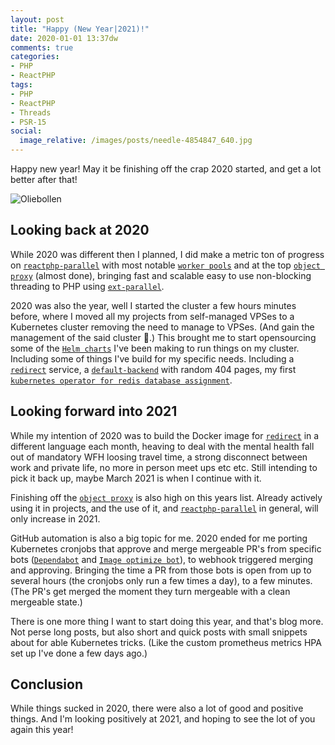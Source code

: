 ```yaml
---
layout: post
title: "Happy (New Year|2021)!"
date: 2020-01-01 13:37dw
comments: true
categories:
- PHP
- ReactPHP
tags:
- PHP
- ReactPHP
- Threads
- PSR-15
social:
  image_relative: /images/posts/needle-4854847_640.jpg
---
```


Happy new year! May it be finishing off the crap 2020 started, and get a lot better after that!

![Oliebollen](/images/posts/needle-4854847_640.jpg)

<!-- More -->

## Looking back at 2020

While 2020 was different then I planned, I did make a metric ton of progress on [`reactphp-parallel`](https://github.com/reactphp-parallel/reactphp-parallel) with most notable [`worker pools`](https://github.com/reactphp-parallel/worker-pool) and at the top [`object proxy`](https://github.com/reactphp-parallel/object-proxy) (almost done), bringing fast and scalable easy to use non-blocking threading to PHP using [`ext-parallel`](https://github.com/krakjoe/parallel).

2020 was also the year, well I started the cluster a few hours minutes before, where I moved all my projects from self-managed VPSes to a Kubernetes cluster removing the need to manage to VPSes. (And gain the management of the said cluster 🤣.) This brought me to start opensourcing some of the [`Helm charts`](https://github.com/WyriHaximusNet/helm-charts) I've been making to run things on my cluster. Including some of things I've build for my specific needs. Including a [`redirect`](https://github.com/WyriHaximusNet/helm-charts/tree/master/charts/redirect) service, a [`default-backend`](https://github.com/WyriHaximusNet/helm-charts/tree/master/charts/default-backend) with random 404 pages, my first [`kubernetes operator for redis database assignment`](https://github.com/WyriHaximusNet/helm-charts/tree/master/charts/redis-db-assignment-operator).

## Looking forward into 2021

While my intention of 2020 was to build the Docker image for [`redirect`](https://github.com/WyriHaximusNet/docker-redirect) in a different language each month, heaving to deal with the mental health fall out of mandatory WFH loosing travel time, a strong disconnect between work and private life, no more in person meet ups etc etc. Still intending to pick it back up, maybe March 2021 is when I continue with it.

Finishing off the [`object proxy`](https://github.com/reactphp-parallel/object-proxy) is also high on this years list. Already actively using it in projects, and the use of it, and [`reactphp-parallel`](https://github.com/reactphp-parallel/reactphp-parallel) in general, will only increase in 2021.

GitHub automation is also a big topic for me. 2020 ended for me porting Kubernetes cronjobs that approve and merge mergeable PR's from specific bots ([`Dependabot`](https://docs.github.com/en/free-pro-team@latest/github/administering-a-repository/enabling-and-disabling-version-updates#enabling-github-dependabot-version-updates) and [`Image optimize bot`](https://imgbot.net/)), to webhook triggered merging and approving. Bringing the time a PR from those bots is open from up to several hours (the cronjobs only run a few times a day), to a few minutes. (The PR's get merged the moment they turn mergeable with a clean mergeable state.)

There is one more thing I want to start doing this year, and that's blog more. Not perse long posts, but also short and quick posts with small snippets about for able Kubernetes tricks. (Like the custom prometheus metrics HPA set up I've done a few days ago.)

## Conclusion

While things sucked in 2020, there were also a lot of good and positive things. And I'm looking positively at 2021, and hoping to see the lot of you again this year!
